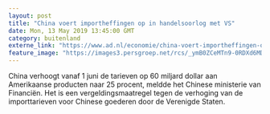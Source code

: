 ```yaml
---
layout: post
title: "China voert importheffingen op in handelsoorlog met VS"
date: Mon, 13 May 2019 13:45:00 GMT
category: buitenland
externe_link: "https://www.ad.nl/economie/china-voert-importheffingen-op-in-handelsoorlog-met-vs~a808b66e/"
feature_image: "https://images3.persgroep.net/rcs/_ymB0ZCeMTn9-0RDXd6MDSSDlZU/diocontent/147868362/_fitwidth/400/?appId=21791a8992982cd8da851550a453bd7f&quality=0.7"
---
```


China verhoogt vanaf 1 juni de tarieven op 60 miljard dollar aan Amerikaanse producten naar 25 procent, meldde het Chinese ministerie van Financiën. Het is een vergeldingsmaatregel tegen de verhoging van de importtarieven voor Chinese goederen door de Verenigde Staten.

